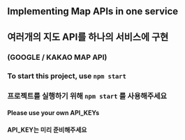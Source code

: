 ## Implementing Map APIs in one service
## 여러개의 지도 API를 하나의 서비스에 구현

### (GOOGLE / KAKAO MAP API)

### To start this project, use `npm start`
### 프로젝트를 실행하기 위해 `npm start` 를 사용해주세요

#### Please use your own API_KEYs
#### API_KEY는 미리 준비해주세요

